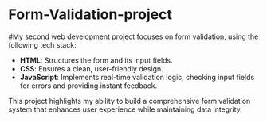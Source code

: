 # Form-Validation-project

#My second web development project focuses on form validation, using the following tech stack:

- **HTML**: Structures the form and its input fields.
- **CSS**: Ensures a clean, user-friendly design.
- **JavaScript**: Implements real-time validation logic, checking input fields for errors and providing instant feedback.

This project highlights my ability to build a comprehensive form validation system that enhances user experience while maintaining data integrity.
